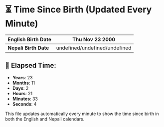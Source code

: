 # ⏳ Time Since Birth (Updated Every Minute)

| **English Birth Date** | Thu Nov 23 2000 |
|------------------------|-------------------------------------|
| **Nepali Birth Date**  | undefined/undefined/undefined                  |

## 📅 Elapsed Time:

- **Years**: 23
- **Months**: 11
- **Days**: 2
- **Hours**: 21
- **Minutes**: 33
- **Seconds**: 4

This file updates automatically every minute to show the time since birth in both the English and Nepali calendars.